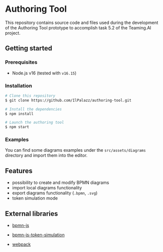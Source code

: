 # Authoring Tool

This repository contains source code and files used during the development of the Authoring Tool prototype to accomplish task 5.2 of the Teaming.AI project.

## Getting started

### Prerequisites

- Node.js v16 (tested with `v16.15`)

### Installation

```bash
# Clone this repository
$ git clone https://github.com/IlPalazz/authoring-tool.git

# Install the dependencies
$ npm install

# Launch the authoring tool
$ npm start
```

### Examples

You can find some diagrams examples under the `src/assets/diagrams` directory and import them into the editor.

## Features

- possibility to create and modify BPMN diagrams
- import local diagrams functionality
- export diagrams functionality (`.bpmn`, `.svg`)
- token simulation mode

## External libraries

- [bpmn-js](https://github.com/bpmn-io/bpmn-js)

- [bpmn-js-token-simulation](https://github.com/bpmn-io/bpmn-js-token-simulation)
- [webpack](https://webpack.js.org/)
